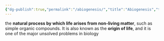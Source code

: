 ```yaml
---
{"dg-publish":true,"permalink":"/abiogenesis/","title":"Abiogenesis","tags":["biology","evolution"],"created":"2023-05-12","updated":""}
---
```



the **natural process by which life arises from non-living matter**, such as simple organic compounds. It is also known as the **origin of life**, and it is one of the major unsolved problems in biology

